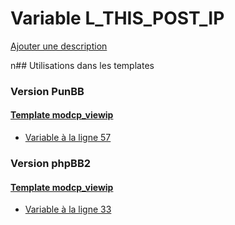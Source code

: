 # Variable L_THIS_POST_IP
[Ajouter une description](https://fa-tvars.appspot.com/L_THIS_POST_IP)

n## Utilisations dans les templates

### Version PunBB

#### [Template modcp_viewip](punbb/modcp_viewip.md)
* [Variable à la ligne 57](../punbb/modcp_viewip.tpl#L57)

### Version phpBB2

#### [Template modcp_viewip](subsilver/modcp_viewip.md)
* [Variable à la ligne 33](../subsilver/modcp_viewip.tpl#L33)